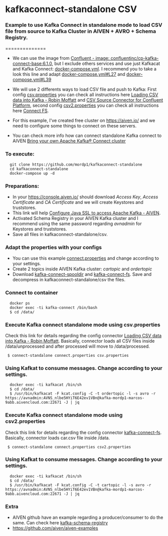 # kafkaconnect-standalone CSV
### Example to use Kafka Connect in standalone mode to load CSV file from source to Kafka Cluster in AIVEN + AVRO + Schema Registry.
==============

- We can use the image from [Confluent - image: confluentinc/cp-kafka-connect-base:6.1.0](https://docs.confluent.io/platform/current/quickstart/ce-docker-quickstart.html), but I exclude others services and use just Kafkacat and Kafka Connect: [docker-compose.yml](https://github.com/mordp1/kafkaconnect-standalone/blob/main/csv/docker-compose.yml). I recommend you to take a look this line and adapt [docker-compose.yml#L27](https://github.com/mordp1/kafkaconnect-standalone/blob/31429ea36089ca5a483f2a12b1691ae6b7029021/csv/docker-compose.yml#L27) and [docker-compose.yml#L39](https://github.com/mordp1/kafkaconnect-standalone/blob/31429ea36089ca5a483f2a12b1691ae6b7029021/csv/docker-compose.yml#L39)

- We will use 2 differents ways to load CSV file and push to Kafka: First config [csv.properties](https://github.com/mordp1/kafkaconnect-standalone/blob/main/csv/csv.properties) you can check all instructions here [Loading CSV data into Kafka - Robin Moffatt](https://rmoff.net/2020/06/17/loading-csv-data-into-kafka/) and [CSV Source Connector for Confluent Platform](https://docs.confluent.io/kafka-connect-spooldir/current/connectors/csv_source_connector.html), second config [csv2.properties](https://github.com/mordp1/kafkaconnect-standalone/blob/main/csv/csv2.properties) you can check all instructions here [Connect FS](https://kafka-connect-fs.readthedocs.io/en/latest/).

- For this example, I've created free cluster on https://aiven.io/ and we need to configure some things to connect on these servers.

- You can check more info how can connect standalone Kafka connect to AIVEN [Bring your own Apache Kafka® Connect cluster](https://developer.aiven.io/docs/products/kafka/kafka-connect/howto/bring-your-own-kafka-connect-cluster.html)


### To execute:
```
  git clone https://github.com/mordp1/kafkaconnect-standalone
  cd kafkaconnect-standalone
  docker-compose up -d
 ```

 ### Preparations:
 - In your https://console.aiven.io/ should download *Access Key*, *Access Certificate* and *CA Certificate* and we will create Keystores and truststores. 
 - This link will help [Configure Java SSL to access Apache Kafka - AIVEN](https://developer.aiven.io/docs/products/kafka/howto/keystore-truststore.html). 
 - Activated Schema Registry in your AIVEN Kafka cluster and I recommend using the same password regarding *avnadmin* for Keystores and truststores. 
 - Save all files in kafkaconnect-standalone/csv.


 ### Adapt the properties with your configs
 - You can use this example [connect.properties](https://github.com/mordp1/kafkaconnect-standalone/blob/main/csv/connect.properties) and change according to your settings.
 - Create 2 topics inside AIVEN Kafka cluster: *cartopic* and *ordertopic*
 - Download [kafka-connect-spooldir](https://www.confluent.io/hub/jcustenborder/kafka-connect-spooldir) and [kafka-connect-fs](https://www.confluent.io/hub/mmolimar/kafka-connect-fs). Save and decompress in kafkaconnect-standalone/csv the files.
 
 ### Connect to container
```
  docker ps
  docker exec -ti kafka-connect /bin/bash
  $ cd /data/
 ```

 ### Execute Kafka connect standalone mode using csv.properties
 Check this link for details regarding the config connector [Loading CSV data into Kafka - Robin Moffatt](https://rmoff.net/2020/06/17/loading-csv-data-into-kafka/).
 Basically, connector loads all CSV files inside /data/unprocessed and after processed will move to /data/processed.
 ```
  $ connect-standalone connect.properties csv.properties
 ```

### Using Kafkat to consume messages. Change according to your settings.
 ```
   docker exec -ti kafkacat /bin/sh
   $ cd /data/
   $ /usr/bin/kafkacat -F kcat.config -C -t ordertopic -l -s avro -r https://avnadmin:AVNS_nlbe5HYiT6E42ev1VBn@kafka-mordp1-marcos-9abb.aivencloud.com:22671 -J | jq
 ```

### Execute Kafka connect standalone mode using csv2.properties
Check this link for details regarding the config connector [kafka-connect-fs](https://kafka-connect-fs.readthedocs.io/en/latest/).
Basically, connector loads car.csv file inside /data.
 ```
  $ connect-standalone connect.properties csv2.properties
 ```

### Using Kafkat to consume messages. Change according to your settings.
 ```
   docker exec -ti kafkacat /bin/sh
   $ cd /data/
   $ /usr/bin/kafkacat -F kcat.config -C -t cartopic -l -s avro -r https://avnadmin:AVNS_nlbe5HYiT6E42ev1VBn@kafka-mordp1-marcos-9abb.aivencloud.com:22671 -J | jq
 ```

### Extra
- AIVEN github have an example regarding a producer/consumer to do the same. Can check here [kafka-schema-registry](https://github.com/aiven/aiven-examples/tree/master/solutions/kafka-schema-registry)
- https://github.com/aiven/aiven-examples
